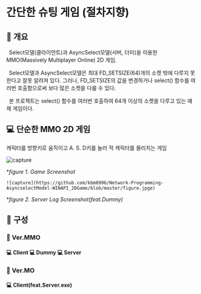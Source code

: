 # 간단한 슈팅 게임 (절차지향)
## 📢 개요
  Select모델(클라이언트)과 AsyncSelect모델(서버, 더미)을 이용한 MMO(Massively Multiplayer Online) 2D 게임.
  
  Select모델과 AsyncSelect모델은 최대 FD_SETSIZE(64)개의 소켓 밖에 다루지 못한다고 잘못 알려져 있다. 그러나, FD_SETSIZE의 값을 변경하거나 select() 함수를 여러번 호출함으로써 보다 많은 소켓을 다룰 수 있다. 
  
  본 프로젝트는 select() 함수를 여러번 호출하여 64개 이상의 소켓을 다루고 있는 예제 게임이다.
  
## 💻 단순한 MMO 2D 게임
 캐릭터를 방향키로 움직이고 A. S. D키를 눌러 적 캐릭터를 물리치는 게임

  ![capture](https://github.com/kbm0996/Network-Programming-AsyncselectModel-WINAPI_2DGame/blob/master/figure.jpge)
  
  **figure 1. Game Screenshot*
  
    ![capture](https://github.com/kbm0996/Network-Programming-AsyncselectModel-WINAPI_2DGame/blob/master/figure.jpge)
  
  **figure 2. Server Log Screenshot(feat.Dummy)*

  
## 📑 구성
### 📂 Ver.MMO
#### 💻 Client 💻 Dummy 💻 Server
### 📂 Ver.MO
#### 💻 Client(feat.Server.exe)

